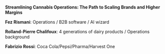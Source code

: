 
**Streamlining Cannabis Operations: The Path to Scaling Brands and Higher Margins**

**Fez Rismani**: Operations / B2B software / AI wizard

**Rolland-Pierre Chalifoux**: 4 generations of dairy products / Operations background

**Fabrizio Rossi**: Coca Cola/Pepsi/Pharma/Harvest One


